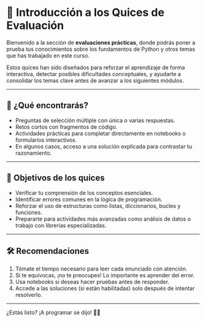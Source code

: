 # 🧠 Introducción a los Quices de Evaluación

Bienvenido a la sección de **evaluaciones prácticas**, donde podrás poner a prueba tus conocimientos sobre los fundamentos de Python y otros temas que has trabajado en este curso.

Estos quices han sido diseñados para reforzar el aprendizaje de forma interactiva, detectar posibles dificultades conceptuales, y ayudarte a consolidar los temas clave antes de avanzar a los siguientes módulos.

---

## 📝 ¿Qué encontrarás?

- Preguntas de selección múltiple con única o varias respuestas.
- Retos cortos con fragmentos de código.
- Actividades prácticas para completar directamente en notebooks o formularios interactivos.
- En algunos casos, acceso a una solución explicada para contrastar tu razonamiento.

---

## 🎯 Objetivos de los quices

- Verificar tu comprensión de los conceptos esenciales.
- Identificar errores comunes en la lógica de programación.
- Reforzar el uso de estructuras como listas, diccionarios, bucles y funciones.
- Prepararte para actividades más avanzadas como análisis de datos o trabajo con librerías especializadas.

---

## 🛠️ Recomendaciones

1. Tómate el tiempo necesario para leer cada enunciado con atención.
2. Si te equivocas, ¡no te preocupes! Lo importante es aprender del error.
3. Usa notebooks si deseas hacer pruebas antes de responder.
4. Accede a las soluciones (si están habilitadas) solo después de intentar resolverlo.

---

¿Estás listo? ¡A programar se dijo! 🐍💪
